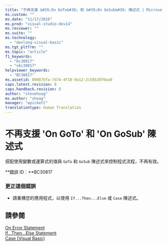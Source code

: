 ```yaml
---
title: "不再支援 &#39;On GoTo&#39; 和 &#39;On GoSub&#39; 陳述式 | Microsoft Docs"
ms.custom: ""
ms.date: "11/17/2016"
ms.prod: "visual-studio-dev14"
ms.reviewer: ""
ms.suite: ""
ms.technology: 
  - "devlang-visual-basic"
ms.tgt_pltfrm: ""
ms.topic: "article"
f1_keywords: 
  - "bc30817"
  - "vbc30817"
helpviewer_keywords: 
  - "BC30817"
ms.assetid: 89087bfa-7d74-4f18-9a12-2c5852076ea0
caps.latest.revision: 8
caps.handback.revision: 8
author: "stevehoag"
ms.author: "shoag"
manager: "wpickett"
translationtype: Human Translation
---
```

# 不再支援 &#39;On GoTo&#39; 和 &#39;On GoSub&#39; 陳述式
搭配使用變數或運算式的值與 `GoTo` 和 `GoSub` 陳述式來控制程式流程，不再有效。  
  
 **錯誤 ID︰**BC30817  
  
### 更正這個錯誤  
  
-   請重構您的應用程式，以使用 `If...Then...Else` 或 `Case` 陳述式。  
  
## 請參閱  
 [On Error Statement](../../visual-basic/language-reference/statements/on-error-statement.md)   
 [If...Then...Else Statement](../../visual-basic/language-reference/statements/if-then-else-statement.md)   
 [Case \(Visual Basic\)](http://msdn.microsoft.com/zh-tw/a14efce6-5057-4b7d-8afd-056dd4abdcee)